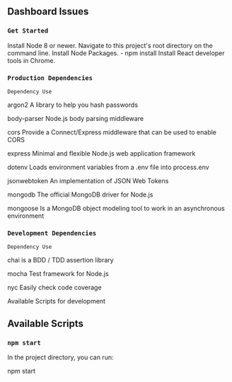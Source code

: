 ## Dashboard Issues
### `Get Started`
Install Node 8 or newer.
Navigate to this project's root directory on the command line.
Install Node Packages. - npm install
Install React developer tools in Chrome.

### `Production Dependencies`
`Dependency	Use`

argon2	A library to help you hash passwords

body-parser	Node.js body parsing middleware

cors	Provide a Connect/Express middleware that can be used to enable CORS

express	Minimal and flexible Node.js web application framework

dotenv	Loads environment variables from a .env file into process.env

jsonwebtoken	An implementation of JSON Web Tokens

mongodb	The official MongoDB driver for Node.js

mongoose	Is a MongoDB object modeling tool to work in an asynchronous environment

### `Development Dependencies`
`Dependency	Use`

chai is a BDD / TDD assertion library 

mocha	Test framework for Node.js

nyc	Easily check code coverage

Available Scripts for development

## Available Scripts


### `npm start`
In the project directory, you can run:

npm start